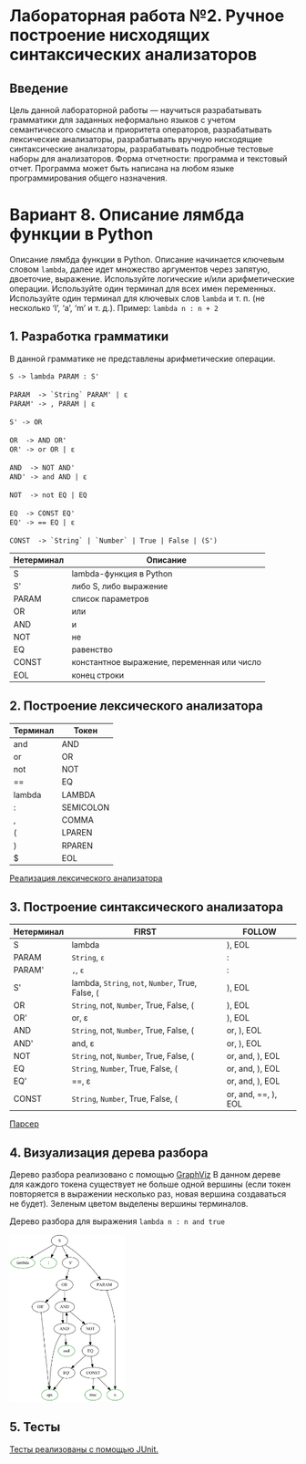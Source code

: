 # Лабораторная работа №2. Ручное построение нисходящих синтаксических анализаторов

## Введение

Цель данной лабораторной работы — научиться разрабатывать грамматики для заданных неформально языков с учетом
семантического смысла и приоритета операторов, разрабатывать лексические анализаторы, разрабатывать вручную нисходящие
синтаксические анализаторы, разрабатывать подробные тестовые наборы для анализаторов. Форма отчетности: программа и
текстовый отчет. Программа может быть написана на любом языке программирования общего назначения.

# Вариант 8. Описание лямбда функции в Python

Описание лямбда функции в Python. Описание начинается ключевым словом `lambda`, далее идет множество аргументов через
запятую, двоеточие, выражение. Используйте логические и/или арифметические операции. Используйте один терминал для всех
имен переменных. Используйте один терминал для ключевых слов `lambda` и т. п. (не несколько ‘l’, ‘a’, ‘m’ и т. д.).
Пример: `lambda n : n + 2`

## 1. Разработка грамматики
В данной грамматике не представлены арифметические операции.
```
S -> lambda PARAM : S'

PARAM  -> `String` PARAM' | ε
PARAM' -> , PARAM | ε

S' -> OR

OR  -> AND OR'
OR' -> or OR | ε

AND  -> NOT AND'
AND' -> and AND | ε

NOT  -> not EQ | EQ

EQ  -> CONST EQ'
EQ' -> == EQ | ε

CONST  -> `String` | `Number` | True | False | (S')
```

|Нетерминал|Описание|
|---------|---------|
|S|lambda-функция в Python|
|S'|либо S, либо выражение|
|PARAM|список параметров|
|OR|или|
|AND|и|
|NOT|не|
|EQ|равенство|
|CONST|константное выражение, переменная или число|
|EOL|конец строки|

## 2. Построение лексического анализатора

|Терминал|Токен|
|---------|---------|
|and|AND|
|or|OR|
|not|NOT|
|==|EQ|
|lambda|LAMBDA|
|:|SEMICOLON|
|,|COMMA|
|(|LPAREN|
|)|RPAREN|
|$|EOL|

[Реализация лексического анализатора](https://github.com/wagnod/itmo/blob/master/MT/TopDownParser/src/main/java/LexicalAnalyzer.kt)

## 3. Построение синтаксического анализатора

|Нетерминал| FIRST| FOLLOW|
|----------|------|-------|
|S|	lambda |	), EOL|
|PARAM|	`String`, `ε`	|:|
|PARAM'|`,`, `ε`	|:|
|S'|	lambda, `String`, `not`, `Number`, True, False, (	|), EOL|
|OR|	`String`, not, `Number`, True, False, (	|), EOL|
|OR'|	or, ε	|), EOL|
|AND|	`String`, not, `Number`, True, False, (	|or, ), EOL|
|AND'|	and, ε	|or, ), EOL|
|NOT|	`String`, not, `Number`, True, False, (	|or, and, ), EOL|
|EQ|	`String`, `Number`, True, False, (	|or, and, ), EOL|
|EQ'|	==, ε	|or, and, ), EOL|
|CONST|	`String`, `Number`, True, False, (	|or, and, ==, ), EOL|

[Парсер](https://github.com/wagnod/itmo/blob/master/MT/TopDownParser/src/main/java/Parser.kt)

## 4. Визуализация дерева разбора
Дерево разбора реализовано с помощью [GraphViz](https://github.com/nidi3/graphviz-java)
В данном дереве для каждого токена существует не больше одной вершины (если токен повторяется в выражении несколько раз,
новая вершина создаваться не будет). Зеленым цветом выделены вершины терминалов.

Дерево разбора для выражения `lambda n : n and true`

<img src="https://github.com/wagnod/itmo/blob/master/MT/TopDownParser/example/tree.png" width="40%" />

## 5. Тесты
[Тесты реализованы с помощью JUnit.](https://github.com/wagnod/itmo/blob/master/MT/TopDownParser/src/test/java/ParserTest.kt)
